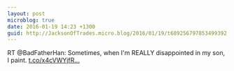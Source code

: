 ```yaml
---
layout: post
microblog: true
date: 2016-01-19 14:23 +1300
guid: http://JacksonOfTrades.micro.blog/2016/01/19/t689256797853499392.html
---
```

RT @BadFatherHan: Sometimes, when I'm REALLY disappointed in my son, I paint. [t.co/x4cVWYjfR...](https://t.co/x4cVWYjfRR)
